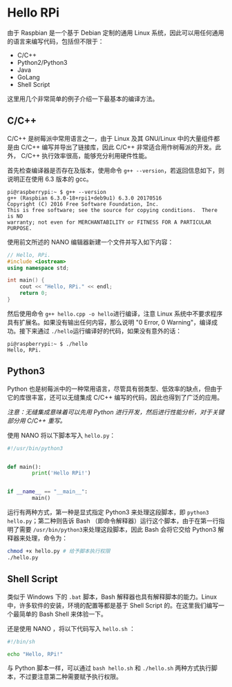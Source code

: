 # Hello RPi

由于 Raspbian 是一个基于 Debian 定制的通用 Linux 系统，因此可以用任何通用的语言来编写代码，包括但不限于：

* C/C++
* Python2/Python3
* Java
* GoLang
* Shell Script

这里用几个非常简单的例子介绍一下最基本的编译方法。

## C/C++

C/C++ 是树莓派中常用语言之一，由于 Linux 及其 GNU/Linux 中的大量组件都是由 C/C++ 编写并导出了链接库，因此 C/C++ 非常适合用作树莓派的开发。此外， C/C++ 执行效率很高，能够充分利用硬件性能。

首先检查编译器是否存在及版本，使用命令 `g++ --version`，若返回信息如下，则说明正在使用 6.3 版本的 gcc。

```
pi@raspberrypi:~ $ g++ --version
g++ (Raspbian 6.3.0-18+rpi1+deb9u1) 6.3.0 20170516
Copyright (C) 2016 Free Software Foundation, Inc.
This is free software; see the source for copying conditions.  There is NO
warranty; not even for MERCHANTABILITY or FITNESS FOR A PARTICULAR PURPOSE.
```

使用前文所述的 NANO 编辑器新建一个文件并写入如下内容：

```cpp
// Hello, RPi.
#include <iostream>
using namespace std;

int main() {
    cout << "Hello, RPi." << endl;
    return 0;
}
```

然后使用命令 `g++ hello.cpp -o hello`进行编译，注意 Linux 系统中不要求程序具有扩展名。如果没有输出任何内容，那么说明 "0 Error, 0 Warning"，编译成功。接下来通过 `./hello`运行编译好的代码，如果没有意外的话：

```
pi@raspberrypi:~ $ ./hello 
Hello, RPi.
```

## Python3

Python 也是树莓派中的一种常用语言，尽管具有弱类型、低效率的缺点，但由于它的库很丰富，还可以无缝集成 C/C++ 编写的代码，因此也得到了广泛的应用。

_注意：无缝集成意味着可以先用 Python 进行开发，然后进行性能分析，对于关键部分用 C/C++ 重写。_

使用 NANO 将以下脚本写入 `hello.py`：

```py
#!/usr/bin/python3


def main():
        print('Hello RPi!')


if __name__ == "__main__":
        main()
```

运行有两种方式，第一种是显式指定 Python3 来处理这段脚本，即 `python3 hello.py`；第二种则告诉 Bash （即命令解释器）运行这个脚本，由于在第一行指明了需要 `/usr/bin/python3`来处理这段脚本，因此 Bash 会将它交给 Python3 解释器来处理，命令为：

```bash
chmod +x hello.py # 给予脚本执行权限
./hello.py
```

## Shell Script

类似于 Windows 下的 `.bat`  脚本，Bash 解释器也具有解释脚本的能力。Linux 中，许多软件的安装，环境的配置等都是基于 Shell Script 的。在这里我们编写一个最简单的 Bash Shell 来体验一下。

还是使用 NANO ，将以下代码写入 `hello.sh` ：

```bash
#!/bin/sh

echo "Hello, RPi!"
```

与 Python 脚本一样，可以通过 `bash hello.sh`  和 `./hello.sh` 两种方式执行脚本，不过要注意第二种需要赋予执行权限。



